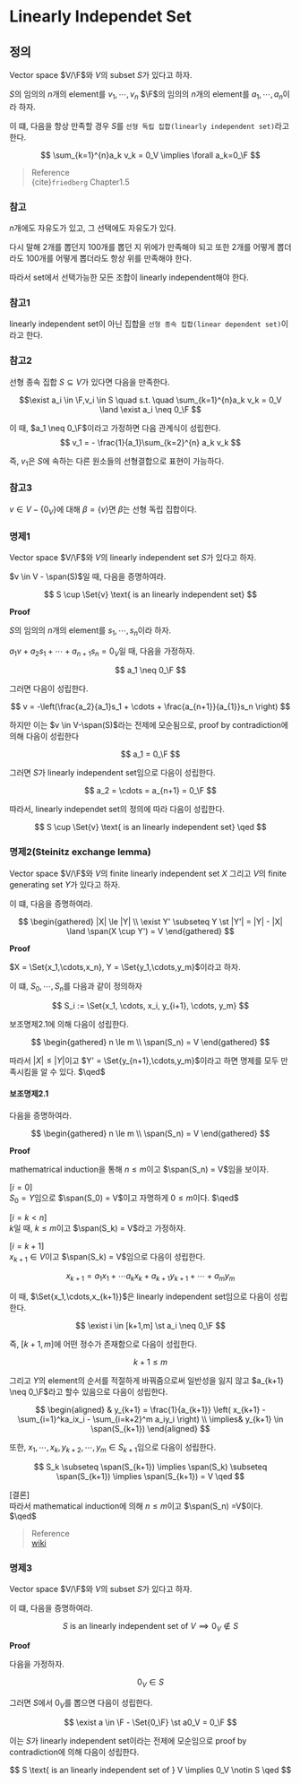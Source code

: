 # Linearly Independet Set
## 정의
Vector space $V/\F$와 $V$의 subset $S$가 있다고 하자.

$S$의 임의의 $n$개의 element를 $v_1, \cdots, v_n$ $\F$의 임의의 $n$개의 element를 $a_1, \cdots, a_n$이라 하자.

이 떄, 다음을 항상 만족할 경우 $S$를 `선형 독립 집합(linearly independent set)`라고 한다.

$$ \sum_{k=1}^{n}a_k v_k = 0_V \implies \forall a_k=0_\F $$ 

> Reference  
> {cite}`friedberg` Chapter1.5

### 참고
$n$개에도 자유도가 있고, 그 선택에도 자유도가 있다.

다시 말해 2개를 뽑던지 100개를 뽑던 지 위에가 만족해야 되고 또한 2개를 어떻게 뽑더라도 100개를 어떻게 뽑더라도 항상 위를 만족해야 한다.

따라서 set에서 선택가능한 모든 조합이 linearly independent해야 한다.


### 참고1
linearly independent set이 아닌 집합을 `선형 종속 집합(linear dependent set)`이라고 한다.

### 참고2
선형 종속 집합 $S \subseteq V$가 있다면 다음을 만족한다.

$$\exist a_i \in \F,v_i \in S \quad s.t. \quad \sum_{k=1}^{n}a_k v_k = 0_V \land \exist a_i  \neq 0_\F $$

이 때, $a_1 \neq 0_\F$이라고 가정하면 다음 관계식이 성립한다.
$$  v_1 = - \frac{1}{a_1}\sum_{k=2}^{n} a_k v_k $$

즉, $v_1$은 $S$에 속하는 다른 원소들의 선형결합으로 표현이 가능하다.

### 참고3
$v \in V- \{0_V\}$에 대해 $\beta=\{v\}$면 $\beta$는 선형 독립 집합이다.

### 명제1
Vector space $V/\F$와 $V$의 linearly independent set $S$가 있다고 하자.

$v \in V - \span(S)$일 때, 다음을 증명하여라.

$$ S \cup \Set{v} \text{ is an linearly independent set} $$

**Proof**

$S$의 임의의 $n$개의 element를 $s_1,\cdots,s_n$이라 하자.

$a_1v + a_2s_1 + \cdots + a_{n+1}s_{n} = 0_V$일 때, 다음을 가정하자.

$$ a_1 \neq 0_\F $$

그러면 다음이 성립한다.

$$ v = -\left(\frac{a_2}{a_1}s_1 + \cdots + \frac{a_{n+1}}{a_{1}}s_n \right) $$

하지만 이는 $v \in V-\span(S)$라는 전제에 모순됨으로, proof by contradiction에 의해 다음이 성립한다

$$ a_1 = 0_\F $$

그러면 $S$가 linearly independent set임으로 다음이 성립한다.

$$ a_2 = \cdots = a_{n+1} = 0_\F $$

따라서, linearly independet set의 정의에 따라 다음이 성립한다.

$$ S \cup \Set{v} \text{ is an linearly independent set} \qed $$

### 명제2(Steinitz exchange lemma)
Vector space $V/\F$와 $V$의 finite linearly independent set $X$ 그리고 $V$의 finite generating set $Y$가 있다고 하자.

이 떄, 다음을 증명하여라.

$$ \begin{gathered} |X| \le |Y| \\ \exist Y' \subseteq Y \st |Y'| = |Y| - |X| \land \span(X \cup Y') = V \end{gathered} $$

**Proof**

$X = \Set{x_1,\cdots,x_n}, Y = \Set{y_1,\cdots,y_m}$이라고 하자.

이 떄, $S_0,\cdots, S_n$를 다음과 같이 정의하자

$$ S_i := \Set{x_1, \cdots, x_i, y_{i+1}, \cdots, y_m} $$

보조명제2.1에 의해 다음이 성립한다.

$$  \begin{gathered} n \le m \\ \span(S_n) = V \end{gathered} $$
 
따라서 $|X| \le |Y|$이고  $Y' = \Set{y_{n+1},\cdots,y_m}$이라고 하면 명제를 모두 만족시킴을 알 수 있다. $\qed$


#### 보조명제2.1
다음을 증명하여라.

$$  \begin{gathered} n \le m \\ \span(S_n) = V \end{gathered} $$

**Proof**

mathematrical induction을 통해 $n \le m$이고 $\span(S_n) = V$임을 보이자.

[$i=0$]  
$S_0 = Y$임으로 $\span(S_0) = V$이고 자명하게 $0\le m$이다. $\qed$

[$i=k<n$]  
$k$일 때, $k \le m$이고 $\span(S_k) = V$라고 가정하자.

[$i=k+1$]    
$x_{k+1} \in V$이고 $\span(S_k) = V$임으로 다음이 성립한다.

$$ x_{k+1} = a_1x_1 + \cdots a_kx_k + a_{k+1}y_{k+1} + \cdots + a_my_m $$

이 때, $\Set{x_1,\cdots,x_{k+1}}$은 linearly independent set임으로 다음이 성립한다.

$$ \exist i \in [k+1,m] \st a_i \neq 0_\F $$

즉, $[k+1,m]$에 어떤 정수가 존재함으로 다음이 성립한다.

$$ k+1 \le m $$

그리고 $Y$의 element의 순서를 적절하게 바꿔줌으로써 일반성을 잃지 않고 $a_{k+1} \neq 0_\F$라고 할수 있음으로 다음이 성립한다.

$$ \begin{aligned} & y_{k+1} = \frac{1}{a_{k+1}} \left( x_{k+1} - \sum_{i=1}^ka_ix_i - \sum_{i=k+2}^m a_iy_i \right) \\ \implies& y_{k+1} \in \span(S_{k+1}) \end{aligned}  $$

또한, $x_1,\cdots,x_k, y_{k+2},\cdots,y_m \in S_{k+1}$임으로 다음이 성립한다.

$$ S_k \subseteq \span(S_{k+1}) \implies \span(S_k) \subseteq \span(S_{k+1}) \implies \span(S_{k+1}) = V \qed $$

[결론]  
따라서 mathematical induction에 의해 $n \le m$이고 $\span(S_n) =V$이다. $\qed$

> Reference  
> [wiki](https://en.wikipedia.org/wiki/Steinitz_exchange_lemma)

### 명제3
Vector space $V/\F$와 $V$의 subset $S$가 있다고 하자.

이 떄, 다음을 증명하여라.

$$ S \text{ is an linearly independent set of } V \implies  0_V \notin S $$

**Proof**

다음을 가정하자.

$$ 0_V \in S $$

그러면 $S$에서 $0_V$를 뽑으면 다음이 성립한다.

$$ \exist a \in \F - \Set{0_\F} \st a0_V = 0_\F $$

이는 $S$가 linearly independent set이라는 전제에 모순임으로 proof by contradiction에 의해 다음이 성립한다.

$$ S \text{ is an linearly independent set of } V \implies  0_V \notin S \qed $$



